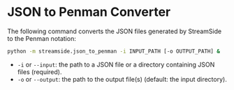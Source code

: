 # JSON to Penman Converter

The following command converts the JSON files generated by StreamSide to the Penman notation:

```bash
python -m streamside.json_to_penman -i INPUT_PATH [-o OUTPUT_PATH] &
```
* `-i` or `--input`: the path to a JSON file or a directory containing JSON files (required).
* `-o` or `--output`: the path to the output file(s) (default: the input directory).
